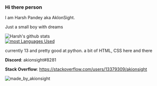 ### Hi there person

I am Harsh Pandey aka AkIonSight. 

Just a small boy with dreams 

![Harsh's github stats](https://github-readme-stats.vercel.app/api?username=AkIonSight&show_icons=true&theme=tokyonight) 
<br>
[![most Languages Used](https://github-readme-stats.vercel.app/api/top-langs/?username=AkIonSight)](https://github.com/anuraghazra/github-readme-stats)


currently 13 and pretty good at python. a bit of HTML, CSS here and there

**Discord**: akionsight#8281

**Stack Overflow**: https://stackoverflow.com/users/13379309/akionsight

![made_by_akionsight](https://img.shields.io/badge/Made%20By-AkIonSight-red)
